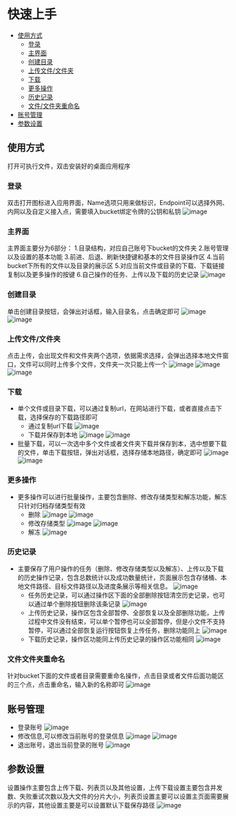# 快速上手

- [使用方式](#使用方式)
  - [登录](#登录)
  - [主界面](#主界面)
  - [创建目录](#创建目录)
  - [上传文件/文件夹](#上传文件文件夹)
  - [下载](#下载)
  - [更多操作](#更多操作)
  - [历史记录](#历史记录)
  - [文件/文件夹重命名](#文件文件夹重命名)
- [账号管理](#账号管理)
- [参数设置](#参数设置)


## 使用方式
打开可执行文件，双击安装好的桌面应用程序

### 登录

双击打开图标进入应用界面，Name选项只用来做标识，Endpoint可以选择外网、内网以及自定义接入点，需要填入bucket绑定令牌的公钥和私钥
![image](/images/us3Browser/login.png)

### 主界面
主界面主要分为6部分：
  1.目录结构，对应自己账号下bucket的文件夹
  2.账号管理以及设置的基本功能
  3.前进、后退、刷新快捷键和基本的文件目录操作区
  4.当前bucket下所有的文件以及目录的展示区
  5.对应当前文件或目录的下载、下载链接复制以及更多操作的按键
  6.自己操作的任务、上传以及下载的历史记录
![image](/images/us3Browser/main.jpg)
### 创建目录
单击创建目录按钮，会弹出对话框，输入目录名，点击确定即可
![image](/images/us3Browser/createdir.jpg)
![image](/images/us3Browser/directory.jpg)
### 上传文件/文件夹
点击上传，会出现文件和文件夹两个选项，依据需求选择，会弹出选择本地文件窗口，文件可以同时上传多个文件，文件夹一次只能上传一个
![image](/images/us3Browser/upload.jpg)
![image](/images/us3Browser/upload1.jpg)
![image](/images/us3Browser/upload2.jpg)
### 下载
* 单个文件或目录下载，可以通过复制url，在网站进行下载，或者直接点击下载，选择保存的下载路径即可
  - 通过复制url下载
![image](/images/us3Browser/downloadurl.jpg)
  - 下载并保存到本地
![image](/images/us3Browser/download1.jpg)
![image](/images/us3Browser/download2.jpg)
* 批量下载，可以一次选中多个文件或者文件夹下载并保存到本，选中想要下载的文件，单击下载按钮，弹出对话框，选择存储本地路径，确定即可
![image](/images/us3Browser/batchdownload.png)
![image](/images/us3Browser/batchdownload1.png)
### 更多操作
* 更多操作可以进行批量操作，主要包含删除、修改存储类型和解冻功能，解冻只针对归档存储类型有效
  - 删除
  ![image](/images/us3Browser/delete1.png)
  ![image](/images/us3Browser/delete2.png)
  - 修改存储类型
  ![image](/images/us3Browser/modifystoragetype1.png)
  ![image](/images/us3Browser/modifystoragetype2.png)
  - 解冻
  ![image](/images/us3Browser/thaw1.png)
### 历史记录
* 主要保存了用户操作的任务（删除、修改存储类型以及解冻）、上传以及下载的历史操作记录，包含总数统计以及成功数量统计，页面展示包含存储桶、本地文件路径、目标文件路径以及进度条展示等相关信息。
 ![image](/images/us3Browser/history.png)
  - 任务历史记录，可以通过操作区下面的全部删除按钮清空历史记录，也可以通过单个删除按钮删除该条记录
   ![image](/images/us3Browser/tasks.png)
  - 上传历史记录，操作区包含全部暂停、全部恢复以及全部删除功能，上传过程中文件没有结束，可以单个暂停也可以全部暂停，但是小文件不支持暂停，可以通过全部恢复运行按钮恢复上传任务，删除功能同上
   ![image](/images/us3Browser/upload.png)
  - 下载历史记录，操作区功能同上传历史记录的操作区功能相同
   ![image](/images/us3Browser/download.png)
### 文件文件夹重命名
针对bucket下面的文件或者目录需要重命名操作，点击目录或者文件后面功能区的三个点，点击重命名，输入新的名称即可
![image](/images/us3Browser/rename.png)
## 账号管理
* 登录账号
![image](/images/us3Browser/accountlogin.png)
* 修改信息,可以修改当前账号的登录信息
![image](/images/us3Browser/modifyaccount.png)
![image](/images/us3Browser/modifyaccount2.png)
* 退出账号，退出当前登录的账号
![image](/images/us3Browser/quitaccount.png)



## 参数设置
设置操作主要包含上传下载、列表页以及其他设置，上传下载设置主要包含并发数、失败重试次数以及大文件的分片大小，列表页设置主要可以设置主页面需要展示的内容，其他设置主要是可以设置默认下载保存路径
![image](/images/us3Browser/setup.png)


